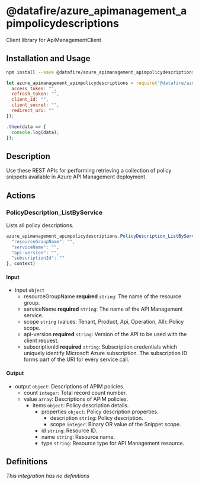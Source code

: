 # @datafire/azure_apimanagement_apimpolicydescriptions

Client library for ApiManagementClient

## Installation and Usage
```bash
npm install --save @datafire/azure_apimanagement_apimpolicydescriptions
```
```js
let azure_apimanagement_apimpolicydescriptions = require('@datafire/azure_apimanagement_apimpolicydescriptions').create({
  access_token: "",
  refresh_token: "",
  client_id: "",
  client_secret: "",
  redirect_uri: ""
});

.then(data => {
  console.log(data);
});
```

## Description

Use these REST APIs for performing retrieving a collection of policy snippets available in Azure API Management deployment.

## Actions

### PolicyDescription_ListByService
Lists all policy descriptions.


```js
azure_apimanagement_apimpolicydescriptions.PolicyDescription_ListByService({
  "resourceGroupName": "",
  "serviceName": "",
  "api-version": "",
  "subscriptionId": ""
}, context)
```

#### Input
* input `object`
  * resourceGroupName **required** `string`: The name of the resource group.
  * serviceName **required** `string`: The name of the API Management service.
  * scope `string` (values: Tenant, Product, Api, Operation, All): Policy scope.
  * api-version **required** `string`: Version of the API to be used with the client request.
  * subscriptionId **required** `string`: Subscription credentials which uniquely identify Microsoft Azure subscription. The subscription ID forms part of the URI for every service call.

#### Output
* output `object`: Descriptions of APIM policies.
  * count `integer`: Total record count number.
  * value `array`: Descriptions of APIM policies.
    * items `object`: Policy description details.
      * properties `object`: Policy description properties.
        * description `string`: Policy description.
        * scope `integer`: Binary OR value of the Snippet scope.
      * id `string`: Resource ID.
      * name `string`: Resource name.
      * type `string`: Resource type for API Management resource.



## Definitions

*This integration has no definitions*
